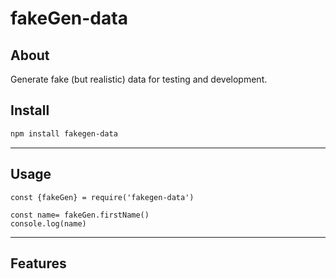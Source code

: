 # fakeGen-data

## About

Generate fake (but realistic) data for testing and development.



## Install

```bash
npm install fakegen-data
```

---

## Usage

```Js
const {fakeGen} = require('fakegen-data')

const name= fakeGen.firstName()
console.log(name)
```
---


## Features


